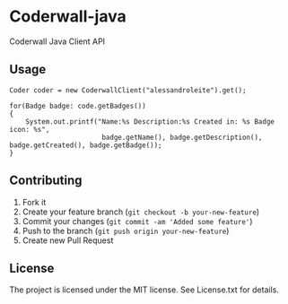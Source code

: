 # Coderwall-java

Coderwall Java Client API

## Usage

```
Coder coder = new CoderwallClient("alessandroleite").get();

for(Badge badge: code.getBadges())
{
	System.out.printf("Name:%s Description:%s Created in: %s Badge icon: %s", 
					   badge.getName(), badge.getDescription(), badge.getCreated(), badge.getBadge());	
}
```

## Contributing

1. Fork it
2. Create your feature branch (`git checkout -b your-new-feature`)
3. Commit your changes (`git commit -am 'Added some feature'`)
4. Push to the branch (`git push origin your-new-feature`)
5. Create new Pull Request

## License 

The project is licensed under the MIT license. 
See License.txt for details.